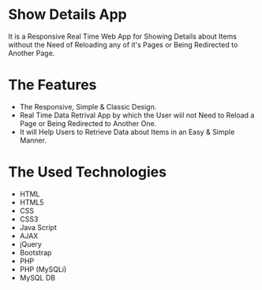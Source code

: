 # Show Details App
It is a Responsive Real Time Web App for Showing Details about Items without the Need of Reloading any of it's Pages or Being 
Redirected to Another Page.

# The Features
* The Responsive, Simple & Classic Design.
* Real Time Data Retrival App by which the User wiil not Need to Reload a Page or Being Redirected to Another One.
* It will Help Users to Retrieve Data about Items in an Easy & Simple Manner.

# The Used Technologies
* HTML
* HTML5
* CSS
* CSS3
* Java Script
* AJAX
* jQuery
* Bootstrap
* PHP
* PHP (MySQLi)
* MySQL DB
